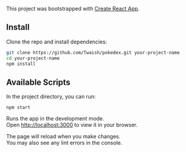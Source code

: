 This project was bootstrapped with [Create React App](https://github.com/facebook/create-react-app).

## Install
Clone the repo and install dependencies:

```bash
git clone https://github.com/Twaish/pokedex.git your-project-name
cd your-project-name
npm install
```

## Available Scripts

In the project directory, you can run:

```npm start```

Runs the app in the development mode.\
Open [http://localhost:3000](http://localhost:3000) to view it in your browser.

The page will reload when you make changes.\
You may also see any lint errors in the console.
